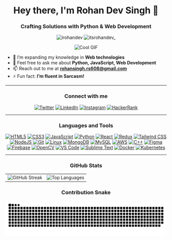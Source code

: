 <h1 align="center">Hey there, I'm Rohan Dev Singh 👋</h1>
<h3 align="center">Crafting Solutions with Python & Web Development</h3>

<p align="center">
  <img src="https://komarev.com/ghpvc/?username=irohandev&label=Profile%20Views&color=brightgreen&style=flat-square" alt="irohandev" />
  <img src="https://img.shields.io/twitter/follow/itsrohandev_?logo=twitter&style=flat-square" alt="itsrohandev_" />
</p>

<p align="center">
  <img src="https://user-images.githubusercontent.com/74038190/225813708-98b745f2-7d22-48cf-9150-083f1b00d6c9.gif" alt="Cool GIF" width="400"/>
</p>

- 🌱 I’m expanding my knowledge in **Web technologies**
- 💬 Feel free to ask me about **Python, JavaScript, Web Development**
- 📫 Reach out to me at **rohansingh.rs608@gmail.com**
- ⚡ Fun fact: **I’m fluent in Sarcasm!**

---

<h3 align="center">Connect with me</h3>
<p align="center">
  <a href="https://x.com/itsrohandev_" target="blank"><img src="https://img.icons8.com/fluent/48/000000/twitter.png" alt="Twitter"/></a>
  <a href="https://linkedin.com/in/rohan-dev-singh-048511210" target="blank"><img src="https://img.icons8.com/fluent/48/000000/linkedin.png" alt="LinkedIn"/></a>
  <a href="https://instagram.com/itsrohandev_" target="blank"><img src="https://img.icons8.com/fluent/48/000000/instagram-new.png" alt="Instagram"/></a>
  <a href="https://www.hackerrank.com/rohansingh_rs608" target="blank"><img src="https://img.icons8.com/external-tal-revivo-filled-tal-revivo/48/000000/external-hackerrank-is-a-technology-company-that-focuses-on-competitive-programming-logo-filled-tal-revivo.png" alt="HackerRank"/></a>
</p>

---

<h3 align="center">Languages and Tools</h3>
<p align="center">
  <a href="https://www.w3.org/html/" target="_blank" rel="noreferrer"><img src="https://img.icons8.com/color/48/000000/html-5.png" alt="HTML5" width="48" height="48"/></a>
 <a href="https://www.w3schools.com/css/" target="_blank" rel="noreferrer"><img src="https://img.icons8.com/color/48/000000/css3.png" alt="CSS3" width="48" height="48"/></a>
    <a href="https://developer.mozilla.org/en-US/docs/Web/JavaScript" target="_blank" rel="noreferrer"><img src="https://img.icons8.com/color/48/000000/javascript.png" alt="JavaScript" width="48" height="48"/></a>
      <a href="https://www.python.org" target="_blank" rel="noreferrer"><img src="https://img.icons8.com/color/48/000000/python.png" alt="Python" width="48" height="48"/></a>
  <a href="https://reactjs.org/" target="_blank" rel="noreferrer"><img src="https://img.icons8.com/color/48/000000/react-native.png" alt="React" width="48" height="48"/></a>
  <a href="https://redux.js.org" target="_blank" rel="noreferrer"><img src="https://img.icons8.com/color/48/000000/redux.png" alt="Redux" width="48" height="48"/></a>
  <a href="https://tailwindcss.com/" target="_blank" rel="noreferrer"><img src="https://img.icons8.com/fluency/48/000000/tailwind_css.png" alt="Tailwind CSS" width="48" height="48"/></a>
    <a href="https://nodejs.org" target="_blank" rel="noreferrer"><img src="https://img.icons8.com/color/48/000000/nodejs.png" alt="NodeJS" width="48" height="48"/></a>
    <a href="https://git-scm.com/" target="_blank" rel="noreferrer"><img src="https://img.icons8.com/color/48/000000/git.png" alt="Git" width="48" height="48"/></a>
  <a href="https://www.linux.org/" target="_blank" rel="noreferrer"><img src="https://img.icons8.com/color/48/000000/linux.png" alt="Linux" width="48" height="48"/></a>
  <a href="https://www.mongodb.com/" target="_blank" rel="noreferrer"><img src="https://img.icons8.com/color/48/000000/mongodb.png" alt="MongoDB" width="48" height="48"/></a>
  <a href="https://www.mysql.com/" target="_blank" rel="noreferrer"><img src="https://img.icons8.com/color/48/000000/mysql-logo.png" alt="MySQL" width="48" height="48"/></a>
  <a href="https://aws.amazon.com" target="_blank" rel="noreferrer"><img src="https://img.icons8.com/color/48/000000/amazon-web-services.png" alt="AWS" width="48" height="48"/></a>
  <a href="https://www.w3schools.com/cpp/" target="_blank" rel="noreferrer"><img src="https://img.icons8.com/color/48/000000/c-plus-plus-logo.png" alt="C++" width="48" height="48"/></a>
  <a href="https://www.figma.com/" target="_blank" rel="noreferrer"><img src="https://img.icons8.com/fluent/48/000000/figma.png" alt="Figma" width="48" height="48"/></a>
  <a href="https://firebase.google.com/" target="_blank" rel="noreferrer"><img src="https://img.icons8.com/color/48/000000/firebase.png" alt="Firebase" width="48" height="48"/></a>
  <a href="https://opencv.org/" target="_blank" rel="noreferrer"><img src="https://img.icons8.com/color/48/000000/opencv.png" alt="OpenCV" width="48" height="48"/></a>
  <a href="https://code.visualstudio.com/" target="_blank" rel="noreferrer"><img src="https://img.icons8.com/color/48/000000/visual-studio-code-2019.png" alt="VS Code" width="48" height="48"/></a>
  <a href="https://www.sublimetext.com/" target="_blank" rel="noreferrer"><img src="https://img.icons8.com/fluency/48/000000/sublime-text.png" alt="Sublime Text" width="48" height="48"/></a>
  <a href="https://www.docker.com/" target="_blank" rel="noreferrer"><img src="https://img.icons8.com/color/48/000000/docker.png" alt="Docker" width="48" height="48"/></a>
  <a href="https://kubernetes.io/" target="_blank" rel="noreferrer"><img src="https://img.icons8.com/color/48/000000/kubernetes.png" alt="Kubernetes" width="48" height="48"/></a>
</p>


---

<h3 align="center">GitHub Stats</h3>

<table align="center">
  <tr>
    <td>
      <img src="https://github-readme-streak-stats.herokuapp.com/?user=irohandev&theme=radical" alt="GitHub Streak" width="450"/>
    </td>
    <td>
      <img src="https://github-readme-stats.vercel.app/api/top-langs/?username=irohandev&layout=compact&theme=radical" alt="Top Languages" width="400"/>
    </td>
  </tr>
</table>

<h3 align="center">Contribution Snake</h3>
<p align="center">
  <img src="https://raw.githubusercontent.com/Platane/snk/output/github-contribution-grid-snake.svg" alt="Snake animation"/>
</p>
